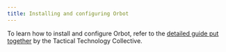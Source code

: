 ```yaml
---
title: Installing and configuring Orbot
---
```

To learn how to install and configure Orbot, refer to the [detailed guide put together](https://securityinabox.org/en/guide/orbot/android/#install-and-configure-orbot) by the Tactical Technology Collective.
